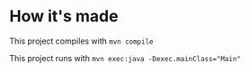 # How it's made

This project compiles with ```mvn compile```

This project runs with ```mvn exec:java -Dexec.mainClass="Main"```
